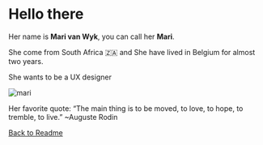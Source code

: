 # Hello there

Her name is **Mari van Wyk**, you can call her **Mari**.

She come from South Africa :south_africa: and She have lived in Belgium for almost two years.

She wants to be a UX designer

![mari](https://user-images.githubusercontent.com/63754597/81613273-70a36280-93de-11ea-9939-b1e8f4e6cda9.jpeg)

Her favorite quote:
“The main thing is to be moved, to love, to hope, to tremble, to live.” ~Auguste Rodin

[Back to Readme](./README.md)